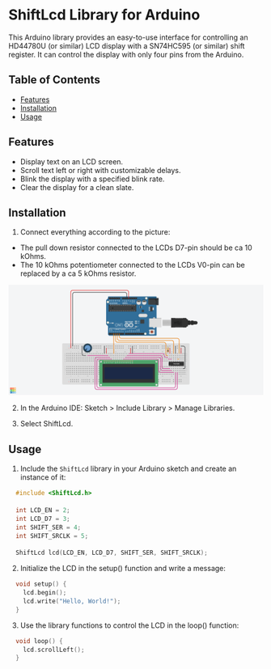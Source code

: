# ShiftLcd Library for Arduino

This Arduino library provides an easy-to-use interface for controlling an HD44780U (or similar) LCD display with a SN74HC595 (or similar) shift register. It can control the display with only four pins from the Arduino. 

## Table of Contents

- [Features](#features)
- [Installation](#installation)
- [Usage](#usage)

## Features

- Display text on an LCD screen.
- Scroll text left or right with customizable delays.
- Blink the display with a specified blink rate.
- Clear the display for a clean slate.

## Installation
1. Connect everything according to the picture:
  * The pull down resistor connected to the LCDs D7-pin should be ca 10 kOhms.
  * The 10 kOhms potentiometer connected to the LCDs V0-pin can be replaced by a ca 5 kOhms resistor.

![Connections](extras/Connections.png)

2. In the Arduino IDE: Sketch > Include Library > Manage Libraries.

3. Select ShiftLcd.

## Usage

1. Include the `ShiftLcd` library in your Arduino sketch and create an instance of it:

```cpp
  #include <ShiftLcd.h>

  int LCD_EN = 2;
  int LCD_D7 = 3; 
  int SHIFT_SER = 4; 
  int SHIFT_SRCLK = 5;

  ShiftLcd lcd(LCD_EN, LCD_D7, SHIFT_SER, SHIFT_SRCLK);
```
2. Initialize the LCD in the setup() function and write a message:

```cpp
  void setup() {
    lcd.begin();
    lcd.write("Hello, World!");
  }
```
3. Use the library functions to control the LCD in the loop() function:

```cpp
  void loop() {
    lcd.scrollLeft();
  }
```
